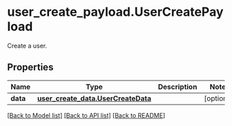 # user_create_payload.UserCreatePayload

Create a user.
## Properties
Name | Type | Description | Notes
------------ | ------------- | ------------- | -------------
**data** | [**user_create_data.UserCreateData**](UserCreateData.md) |  | [optional] 

[[Back to Model list]](README.md#documentation-for-models) [[Back to API list]](README.md#documentation-for-api-endpoints) [[Back to README]](README.md)


